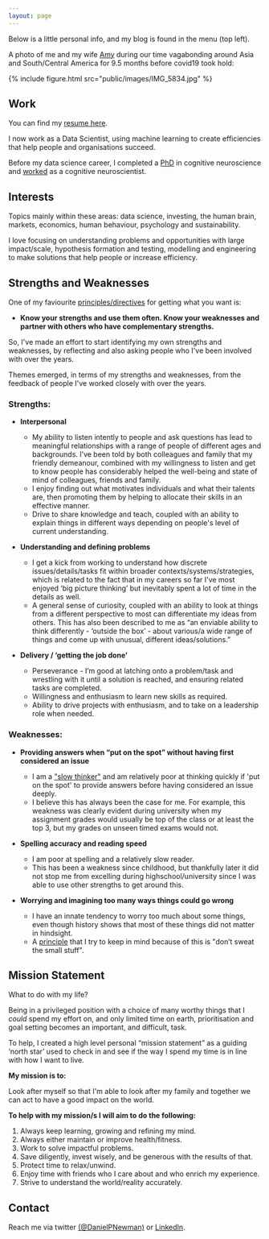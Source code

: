 ```yaml
---
layout: page
---
```


Below is a little personal info, and my blog is found in the menu (top left).

A photo of me and my wife [Amy][2] during our time vagabonding around Asia and South/Central America for 9.5 months before covid19 took hold:

{% include figure.html src="public/images/IMG_5834.jpg" %}

## Work

You can find my [resume here][7].

I now work as a Data Scientist, using machine learning to create efficiencies that help people and organisations succeed.

Before my data science career, I completed a [PhD][1] in cognitive neuroscience and [worked][1] as a cognitive neuroscientist.

## Interests

Topics mainly within these areas: data science, investing, the human brain, markets, economics, human behaviour, psychology and sustainability. 

I love focusing on understanding problems and opportunities with large impact/scale, hypothesis formation and testing, modelling and engineering to make solutions that help people or increase efficiency. 

## Strengths and Weaknesses 

One of my faviourite [principles/directives][5] for getting what you want is:
 
- **Know your strengths and use them often. Know your weaknesses and partner with others who have complementary strengths.**  

So, I've made an effort to start identifying my own strengths and weaknesses, by reflecting and also asking people who I've been involved with over the years. 

Themes emerged, in terms of my strengths and weaknesses, from the feedback of people I've worked closely with over the years.

### Strengths:

- **Interpersonal**

	- My ability to listen intently to people and ask questions has lead to meaningful relationships with a range of people of different ages and backgrounds. I’ve been told by both colleagues and family that my friendly demeanour, combined with my willingness to listen and get to know people has considerably helped the well-being and state of mind of colleagues, friends and family. 
	- I enjoy finding out what motivates individuals and what their talents are, then promoting them by helping to allocate their skills in an effective manner.
	- Drive to share knowledge and teach, coupled with an ability to explain things in different ways depending on people's level of current understanding. 

- **Understanding and defining problems**

	- I get a kick from working to understand how discrete issues/details/tasks fit within  broader contexts/systems/strategies, which is related to the fact that in my careers so far I've most enjoyed ‘big picture thinking’ but inevitably spent a lot of time in the details as well. 
	- A general sense of curiosity, coupled with an ability to look at things from a different perspective to most can differentiate my ideas from others. This has also been described to me as “an enviable ability to think differently 	- ‘outside the box’ - about various/a wide range of things and come up with unusual, different ideas/solutions.”


- **Delivery / ‘getting the job done’**

	- Perseverance - I’m good at latching onto a problem/task and wrestling with it until a solution is reached, and ensuring related tasks are completed.
	- Willingness and enthusiasm to learn new skills as required. 
	- Ability to drive projects with enthusiasm, and to take on a leadership role when needed.


### Weaknesses:

 - **Providing answers when “put on the spot” without having first considered an issue**

	- I am a ["slow thinker"][6] and am relatively poor at thinking quickly if 'put on the spot' to provide answers before having considered an issue deeply. 
	- I believe this has always been the case for me. For example, this weakness was clearly evident during university when my assignment grades would usually be top of the class or at least the top 3, but my grades on unseen timed exams would not. 

- **Spelling accuracy and reading speed**

	- I am poor at spelling and a relatively slow reader. 
	- This has been a weakness since childhood, but thankfully later it did not stop me from excelling during highschool/university since I was able to use other strengths to get around this.


- **Worrying and imagining too many ways things could go wrong**  
 
	- I have an innate tendency to worry too much about some things, even though history shows that most of these things did not matter in hindsight.
	- A [principle][5] that I try to keep in mind because of this is "don’t sweat the small stuff". 

## Mission Statement

What to do with my life? 

Being in a privileged position with a choice of many worthy things that I *could* spend my effort on, and only limited time on earth, prioritisation and goal setting becomes an important, and difficult, task.  

To help, I created a high level personal “mission statement” as a guiding ‘north star’ used to check in and see if the way I spend my time is in line with how I want to live.

**My mission is to:**

Look after myself so that I'm able to look after my family and together we can act to have a good impact on the world.

**To help with my mission/s I will aim to do the following:**

1. Always keep learning, growing and refining my mind.
2. Always either maintain or improve health/fitness.
3. Work to solve impactful problems.
4. Save diligently, invest wisely, and be generous with the results of that.
5. Protect time to relax/unwind. 
6. Enjoy time with friends who I care about and who enrich my experience.
7. Strive to understand the world/reality accurately.


## Contact
Reach me via twitter [(@DanielPNewman)][3] or [LinkedIn][4].

[1]: https://dpnewman.com/publications/
[2]: https://amyquinton.github.io/
[3]: https://twitter.com/DanielPNewman
[4]: https://www.linkedin.com/in/daniel-newman-5a237b66/
[5]: https://dpnewman.com/principles/
[6]: https://sivers.org/slow
[7]: https://app.enhancv.com/share/15ba8a99?utm_medium=growth&utm_campaign=share-resume&utm_source=dynamic